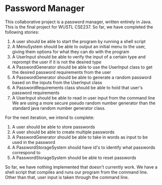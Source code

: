 # Password Manager
This collaborative project is a password manager, written entirely in Java. This is the final project for WUSTL CSE237. 
So far, we have completed the following stories: 
1. A user should be able to start the program by running a shell script
2. A MenuSystem should be able to output an initial menu to the user, giving them options for what they can do with the program
3. A UserInput should be able to verify the input of a certain type and reprompt the user if it is not the desired type
4. A PasswordGenerator should be able to use the UserInput class to get the desired password requirements from the user
5. A PasswordGenerator should be able to generate a random password based on the inputs from the UserInput class
6. A PasswordRequirements class should be able to hold that user's password requirements
7. A UserInput should be able to read in user input from the command line
We are using a more secure pseudo random number generator than the standard java random number generator class.

For the next iteration, we intend to complete:
1. A user should be able to store passwords
2. A user should be able to create multiple passwords
3. A PasswordGenerator should be able to take in words as input to be used in the password
4. A PasswordStorageSystem should have id's to identify what passwords correspond to
5. A PasswordStorageSystem should be able to reset passwords

So far, we have nothing implemented that doesn't currently work.
We have a shell script that compiles and runs our program from the command line. Other than that, user input is taken through the command line.
